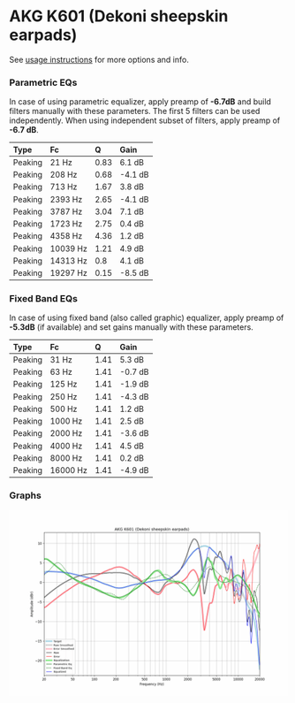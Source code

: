# AKG K601 (Dekoni sheepskin earpads)
See [usage instructions](https://github.com/jaakkopasanen/AutoEq#usage) for more options and info.

### Parametric EQs
In case of using parametric equalizer, apply preamp of **-6.7dB** and build filters manually
with these parameters. The first 5 filters can be used independently.
When using independent subset of filters, apply preamp of **-6.7 dB**.

| Type    | Fc       |    Q | Gain    |
|:--------|:---------|:-----|:--------|
| Peaking | 21 Hz    | 0.83 | 6.1 dB  |
| Peaking | 208 Hz   | 0.68 | -4.1 dB |
| Peaking | 713 Hz   | 1.67 | 3.8 dB  |
| Peaking | 2393 Hz  | 2.65 | -4.1 dB |
| Peaking | 3787 Hz  | 3.04 | 7.1 dB  |
| Peaking | 1723 Hz  | 2.75 | 0.4 dB  |
| Peaking | 4358 Hz  | 4.36 | 1.2 dB  |
| Peaking | 10039 Hz | 1.21 | 4.9 dB  |
| Peaking | 14313 Hz | 0.8  | 4.1 dB  |
| Peaking | 19297 Hz | 0.15 | -8.5 dB |

### Fixed Band EQs
In case of using fixed band (also called graphic) equalizer, apply preamp of **-5.3dB**
(if available) and set gains manually with these parameters.

| Type    | Fc       |    Q | Gain    |
|:--------|:---------|:-----|:--------|
| Peaking | 31 Hz    | 1.41 | 5.3 dB  |
| Peaking | 63 Hz    | 1.41 | -0.7 dB |
| Peaking | 125 Hz   | 1.41 | -1.9 dB |
| Peaking | 250 Hz   | 1.41 | -4.3 dB |
| Peaking | 500 Hz   | 1.41 | 1.2 dB  |
| Peaking | 1000 Hz  | 1.41 | 2.5 dB  |
| Peaking | 2000 Hz  | 1.41 | -3.6 dB |
| Peaking | 4000 Hz  | 1.41 | 4.5 dB  |
| Peaking | 8000 Hz  | 1.41 | 0.2 dB  |
| Peaking | 16000 Hz | 1.41 | -4.9 dB |

### Graphs
![](./AKG%20K601%20(Dekoni%20sheepskin%20earpads).png)
